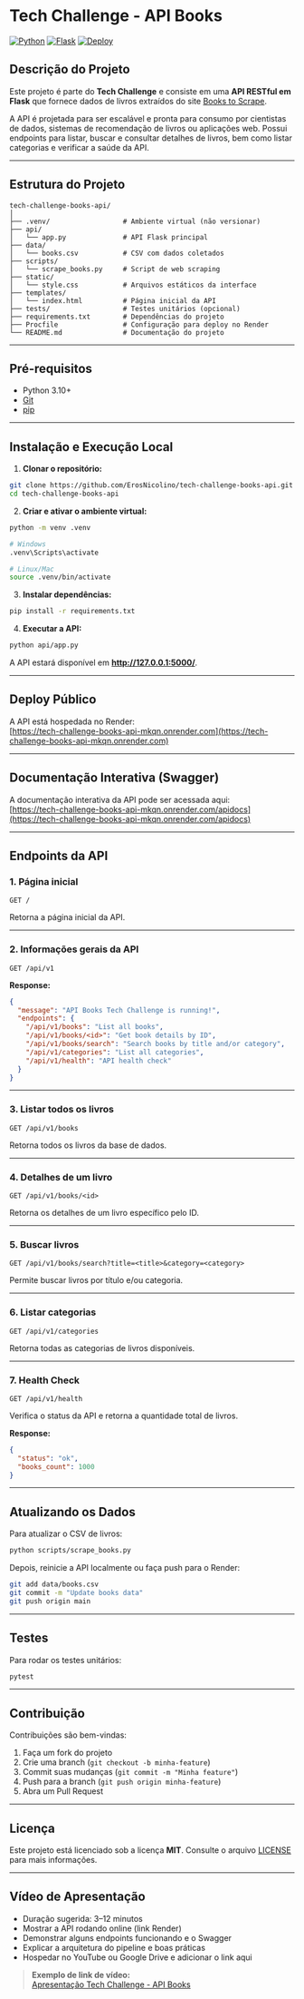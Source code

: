 # Tech Challenge - API Books

[![Python](https://img.shields.io/badge/Python-3.10%2B-blue.svg)](https://www.python.org/)
[![Flask](https://img.shields.io/badge/Flask-2.x-green.svg)](https://flask.palletsprojects.com/)
[![Deploy](https://img.shields.io/badge/Deploy-Render-purple.svg)](https://tech-challenge-books-api-mkqn.onrender.com)

## Descrição do Projeto
Este projeto é parte do **Tech Challenge** e consiste em uma **API RESTful em Flask** que fornece dados de livros extraídos do site [Books to Scrape](https://books.toscrape.com/).  

A API é projetada para ser escalável e pronta para consumo por cientistas de dados, sistemas de recomendação de livros ou aplicações web. Possui endpoints para listar, buscar e consultar detalhes de livros, bem como listar categorias e verificar a saúde da API.

---

## Estrutura do Projeto

```
tech-challenge-books-api/
│
├── .venv/                  # Ambiente virtual (não versionar)
├── api/
│   └── app.py              # API Flask principal
├── data/
│   └── books.csv           # CSV com dados coletados
├── scripts/
│   └── scrape_books.py     # Script de web scraping
├── static/
│   └── style.css           # Arquivos estáticos da interface
├── templates/
│   └── index.html          # Página inicial da API
├── tests/                  # Testes unitários (opcional)
├── requirements.txt        # Dependências do projeto
├── Procfile                # Configuração para deploy no Render
└── README.md               # Documentação do projeto
```

---

## Pré-requisitos

- Python 3.10+  
- [Git](https://git-scm.com/)  
- [pip](https://pip.pypa.io/en/stable/)  

---

## Instalação e Execução Local

1. **Clonar o repositório:**
```bash
git clone https://github.com/ErosNicolino/tech-challenge-books-api.git
cd tech-challenge-books-api
```

2. **Criar e ativar o ambiente virtual:**
```bash
python -m venv .venv

# Windows
.venv\Scripts\activate

# Linux/Mac
source .venv/bin/activate
```

3. **Instalar dependências:**
```bash
pip install -r requirements.txt
```

4. **Executar a API:**
```bash
python api/app.py
```

A API estará disponível em **http://127.0.0.1:5000/**.

---

## Deploy Público

A API está hospedada no Render:  
[https://tech-challenge-books-api-mkqn.onrender.com](https://tech-challenge-books-api-mkqn.onrender.com)

---

## Documentação Interativa (Swagger)

A documentação interativa da API pode ser acessada aqui:  
[https://tech-challenge-books-api-mkqn.onrender.com/apidocs](https://tech-challenge-books-api-mkqn.onrender.com/apidocs)

---

## Endpoints da API

### 1. Página inicial
```http
GET /
```
Retorna a página inicial da API.

---

### 2. Informações gerais da API
```http
GET /api/v1
```
**Response:**
```json
{
  "message": "API Books Tech Challenge is running!",
  "endpoints": {
    "/api/v1/books": "List all books",
    "/api/v1/books/<id>": "Get book details by ID",
    "/api/v1/books/search": "Search books by title and/or category",
    "/api/v1/categories": "List all categories",
    "/api/v1/health": "API health check"
  }
}
```

---

### 3. Listar todos os livros
```http
GET /api/v1/books
```
Retorna todos os livros da base de dados.

---

### 4. Detalhes de um livro
```http
GET /api/v1/books/<id>
```
Retorna os detalhes de um livro específico pelo ID.

---

### 5. Buscar livros
```http
GET /api/v1/books/search?title=<title>&category=<category>
```
Permite buscar livros por título e/ou categoria.

---

### 6. Listar categorias
```http
GET /api/v1/categories
```
Retorna todas as categorias de livros disponíveis.

---

### 7. Health Check
```http
GET /api/v1/health
```
Verifica o status da API e retorna a quantidade total de livros.

**Response:**
```json
{
  "status": "ok",
  "books_count": 1000
}
```

---

## Atualizando os Dados

Para atualizar o CSV de livros:

```bash
python scripts/scrape_books.py
```

Depois, reinicie a API localmente ou faça push para o Render:

```bash
git add data/books.csv
git commit -m "Update books data"
git push origin main
```

---

## Testes

Para rodar os testes unitários:

```bash
pytest
```

---

## Contribuição

Contribuições são bem-vindas:

1. Faça um fork do projeto  
2. Crie uma branch (`git checkout -b minha-feature`)  
3. Commit suas mudanças (`git commit -m "Minha feature"`)  
4. Push para a branch (`git push origin minha-feature`)  
5. Abra um Pull Request  

---

## Licença

Este projeto está licenciado sob a licença **MIT**. Consulte o arquivo [LICENSE](LICENSE) para mais informações.

---

## Vídeo de Apresentação

- Duração sugerida: 3–12 minutos  
- Mostrar a API rodando online (link Render)  
- Demonstrar alguns endpoints funcionando e o Swagger  
- Explicar a arquitetura do pipeline e boas práticas  
- Hospedar no YouTube ou Google Drive e adicionar o link aqui  

> **Exemplo de link de vídeo:**  
> [Apresentação Tech Challenge - API Books](#)

